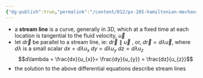 ```yaml
---
{"dg-publish":true,"permalink":"/content/012/px-285-hamiltonian-mechanics-and-fluid-dynamics/h-introduction-to-fluids/px-285-h6-stream-line/","noteIcon":"1","created":"2025-01-10T12:52:24.907+00:00","updated":"2025-01-10T12:56:45.814+00:00"}
---
```


- a **stream line** is a curve, generally in 3D, which at a fixed time at each location is tangential to the fluid velocity, $\vec u$
- let $d\vec r$ be parallel to a stream line, ie: $d\vec r \parallel \vec u$ , or, $d\vec r = d\lambda \vec u$, where $d\lambda$ is a small scalar
	$dx = d\lambda u_x$
	$dy = d\lambda u_y$
	$dz = d\lambda u_z$
$$d\lambda = \frac{dx}{u_{x}}= \frac{dy}{u_{y}} = \frac{dz}{u_{z}}$$
- the solution to the above differential equations describe stream lines

